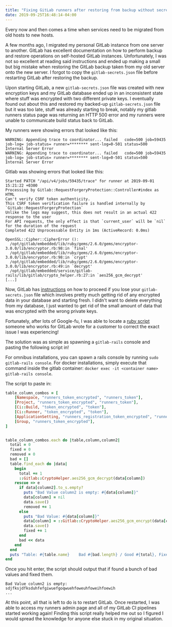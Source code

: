 ```yaml
---
title: "Fixing GitLab runners after restoring from backup without secrets with minimal data loss"
date: 2019-09-25T16:48:14-04:00
---
```


Every now and then comes a time when services need to be migrated from old hosts to new hosts.

A few months ago, I migrated my personal GitLab instance from one server to another. GitLab has excellent documentation on how to perform backup and restore operations on self-hosted GitLab instances. Unfortunately, I was not so excellent at reading said instructions and ended up making a small but big mistake when restoring the GitLab backup taken from my old server onto the new server. I forgot to copy the `gitlab-secrets.json` file before restarting GitLab after restoring the backup.

Upon starting GitLab, a new `gitlab-secrets.json` file was created with new encryption keys and my GitLab database ended up in an inconsistent state where stuff was encrypted with two different private keys. I eventually found out about this and restored my backed-up `gitlab-secrets.json` file but it was too late, stuff was already starting to break, notably my gitlab runners status page was returning an HTTP 500 error and my runners were unable to communicate build status back to GitLab.

My runners were showing errors that looked like this:

```
WARNING: Appending trace to coordinator... failed   code=500 job=59435 job-log= job-status= runner=******** sent-log=0-501 status=500 Internal Server Error
WARNING: Appending trace to coordinator... failed   code=500 job=59435 job-log= job-status= runner=******** sent-log=0-501 status=500 Internal Server Error
```

Gitlab was showing errors that looked like this:

```
Started PATCH "/api/v4/jobs/59435/trace" for runner at 2019-09-01 15:21:22 +0300
Processing by Gitlab::RequestForgeryProtection::Controller#index as HTML
Can't verify CSRF token authenticity.
This CSRF token verification failure is handled internally by `GitLab::RequestForgeryProtection`
Unlike the logs may suggest, this does not result in an actual 422 response to the user
For API requests, the only effect is that `current_user` will be `nil` for the duration of the request
Completed 422 Unprocessable Entity in 1ms (ActiveRecord: 0.0ms)

OpenSSL::Cipher::CipherError ():
  /opt/gitlab/embedded/lib/ruby/gems/2.6.0/gems/encryptor-3.0.0/lib/encryptor.rb:98:in `final'
  /opt/gitlab/embedded/lib/ruby/gems/2.6.0/gems/encryptor-3.0.0/lib/encryptor.rb:98:in `crypt'
  /opt/gitlab/embedded/lib/ruby/gems/2.6.0/gems/encryptor-3.0.0/lib/encryptor.rb:49:in `decrypt'
  /opt/gitlab/embedded/service/gitlab-rails/lib/gitlab/crypto_helper.rb:27:in `aes256_gcm_decrypt'
[...]
```

Now, GitLab has [instructions](https://docs.gitlab.com/ee/raketasks/backup_restore.html#when-the-secrets-file-is-lost) on how to proceed if you lose your `gitlab-secrets.json` file which involves pretty much getting rid of any encrypted data in your database and starting fresh. I didn't want to delete everything from my database, I just wanted to get rid of the small amount of data that was encrypted with the wrong private keys.

Fortunately, after lots of Google-fu, I was able to locate a [ruby script](https://gitlab.com/gitlab-org/gitlab-foss/issues/58524#note_202417144) someone who works for GitLab wrote for a customer to correct the exact issue I was experiencing!

The solution was as simple as spawning a `gitlab-rails` console and pasting the following script in!

For omnibus installations, you can spawn a rails console by running `sudo gitlab-rails console`. For docker installations, simply execute that command inside the gitlab container: `docker exec -it <container name> gitlab-rails console`.

The script to paste in:
```ruby
table_column_combos = [
    [Namespace, "runners_token_encrypted", "runners_token"],
    [Project, "runners_token_encrypted", "runners_token"],
    [Ci::Build, "token_encrypted", "token"],
    [Ci::Runner, "token_encrypted", "token"],
    [ApplicationSetting, "runners_registration_token_encrypted", "runners_registration_token"],
    [Group, "runners_token_encrypted"],
]


table_column_combos.each do |table,column,column2|
  total = 0
  fixed = 0
  removed = 0
  bad = []
  table.find_each do |data|
    begin
      total += 1
      ::Gitlab::CryptoHelper.aes256_gcm_decrypt(data[column])
    rescue => e
      if data[column2].to_s.empty?
        puts "Bad Value column2 is empty: #{data[column]}"
        data[column] = nil
        data.save()
        removed += 1
      else
        puts "Bad Value: #{data[column]}"
        data[column] = ::Gitlab::CryptoHelper.aes256_gcm_encrypt(data[column2])
        data.save()
        fixed += 1
      end
      bad << data
    end
  end
  puts "Table: #{table.name}    Bad #{bad.length} / Good #{total}, Fixed #{fixed}, Removed #{removed}"
end
```

Once you hit enter, the script should output that if found a bunch of bad values and fixed them.
```
Bad Value column2 is empty: sdjfksjdfksduhfefgiwuefgoqwuehfoweuhfoweihfoewih 
...
```

At this point, all that is left to do is to restart GitLab. Once restarted, I was able to access my runners admin page and all of my GitLab CI pipelines started working again! Finding this script really helped me out so I figured I would spread the knowledge for anyone else stuck in my original situation.
